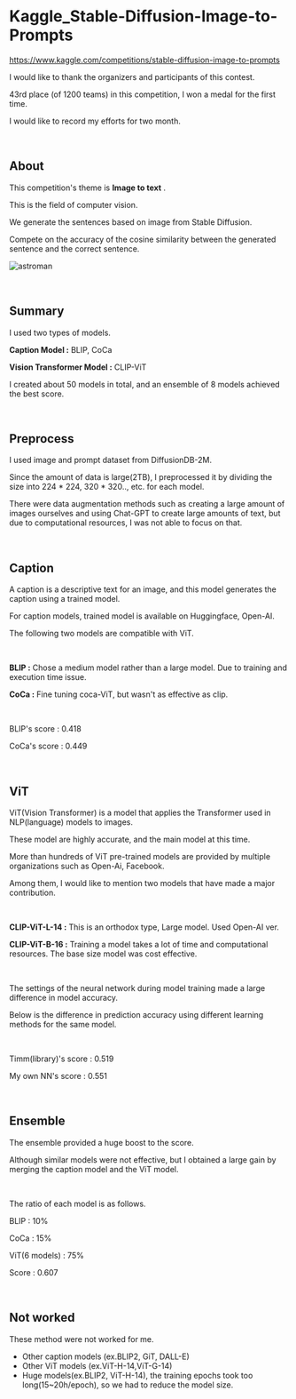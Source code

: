 # Kaggle_Stable-Diffusion-Image-to-Prompts

https://www.kaggle.com/competitions/stable-diffusion-image-to-prompts

I would like to thank the organizers and participants of this contest.

43rd place (of 1200 teams) in this competition, I won a medal for the first time.

I would like to record my efforts for two month.

<br>

## About
This competition's theme is **Image to text** .

This is the field of computer vision.

We generate the sentences based on image from Stable Diffusion. 

Compete on the accuracy of the cosine similarity between the generated sentence and the correct sentence.

![astroman](https://github.com/minaR0404/Kaggle_Stable-Diffusion-Image-to-Prompts/assets/49789283/b822c9a8-0799-4a65-ad8c-285cb071a40b)

<br>

## Summary
I used two types of models.

**Caption Model :** BLIP, CoCa

**Vision Transformer Model :** CLIP-ViT

I created about 50 models in total, and an ensemble of 8 models achieved the best score.

<br>

## Preprocess
I used image and prompt dataset from DiffusionDB-2M.

Since the amount of data is large(2TB), I preprocessed it by dividing the size into 224 * 224, 320 * 320.., etc. for each model.

There were data augmentation methods such as creating a large amount of images ourselves and using Chat-GPT to create large amounts of text, but due to computational resources, I was not able to focus on that.

<br>

## Caption
A caption is a descriptive text for an image, and this model generates the caption using a trained model.

For caption models, trained model is available on Huggingface, Open-AI.

The following two models are compatible with ViT.

<br>

**BLIP :** Chose a medium model rather than a large model. Due to training and execution time issue.

**CoCa :** Fine tuning coca-ViT, but wasn't as effective as clip.

<br>

BLIP's score : 0.418

CoCa's score : 0.449

<br>

## ViT
ViT(Vision Transformer) is a model that applies the Transformer used in NLP(language) models to images.

These model are highly accurate, and the main model at this time.

More than hundreds of ViT pre-trained models are provided by multiple organizations such as Open-Ai, Facebook.

Among them, I would like to mention two models that have made a major contribution.

<br>

**CLIP-ViT-L-14 :** This is an orthodox type, Large model. Used Open-AI ver.

**CLIP-ViT-B-16 :** Training a model takes a lot of time and computational resources. The base size model was cost effective.

<br>

The settings of the neural network during model training made a large difference in model accuracy.

Below is the difference in prediction accuracy using different learning methods for the same model.

<br>

Timm(library)'s score : 0.519

My own NN's score : 0.551

<br>

## Ensemble
The ensemble provided a huge boost to the score.

Although similar models were not effective, but I obtained a large gain by merging the caption model and the ViT model.

<br>

The ratio of each model is as follows.

BLIP          : 10%

CoCa          : 15%

ViT(6 models) : 75%

Score : 0.607

<br>

## Not worked
These method were not worked for me.

- Other caption models (ex.BLIP2, GiT, DALL-E)
- Other ViT models (ex.ViT-H-14,ViT-G-14)
- Huge models(ex.BLIP2, ViT-H-14), the training epochs took too long(15~20h/epoch), so we had to reduce the model size.

<br>

